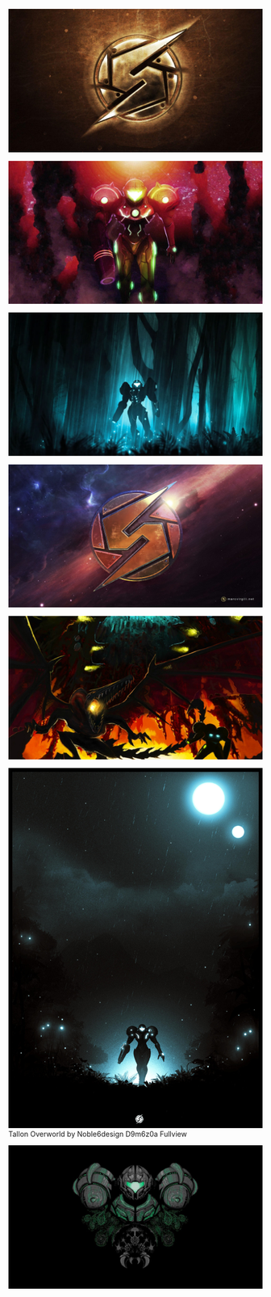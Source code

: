 [![Hjmdi1A-metroid-wallpaper.jpg](Hjmdi1A-metroid-wallpaper.jpg "Hjmdi1A-metroid-wallpaper.jpg")](https://raw.githubusercontent.com/buckmanc/Wallpapers/main/desktop/metroid/Hjmdi1A-metroid-wallpaper.jpg)

[![metroid-3nc8jol5751aw6co.jpg](metroid-3nc8jol5751aw6co.jpg "metroid-3nc8jol5751aw6co.jpg")](https://raw.githubusercontent.com/buckmanc/Wallpapers/main/desktop/metroid/metroid-3nc8jol5751aw6co.jpg)

[![metroid-the-forest-ee3581bggowaeid2.jpg.webp](metroid-the-forest-ee3581bggowaeid2.jpg.webp "metroid-the-forest-ee3581bggowaeid2.jpg.webp")](https://raw.githubusercontent.com/buckmanc/Wallpapers/main/desktop/metroid/metroid-the-forest-ee3581bggowaeid2.jpg.webp)

[![pxfuel.jpg](pxfuel.jpg "pxfuel.jpg")](https://raw.githubusercontent.com/buckmanc/Wallpapers/main/desktop/metroid/pxfuel.jpg)

[![sRBr53E.jpeg](sRBr53E.jpeg "sRBr53E.jpeg")](https://raw.githubusercontent.com/buckmanc/Wallpapers/main/desktop/metroid/sRBr53E.jpeg)

[![Tallon Overworld by Noble6design D9m6z0a Fullview](tallon_overworld_by_noble6design_d9m6z0a-fullview.jpg "Tallon Overworld by Noble6design D9m6z0a Fullview")](https://raw.githubusercontent.com/buckmanc/Wallpapers/main/desktop/metroid/tallon_overworld_by_noble6design_d9m6z0a-fullview.jpg)\
Tallon Overworld by Noble6design D9m6z0a Fullview

[![wp2750407-super-metriod-wallpaper.jpg](wp2750407-super-metriod-wallpaper.jpg "wp2750407-super-metriod-wallpaper.jpg")](https://raw.githubusercontent.com/buckmanc/Wallpapers/main/desktop/metroid/wp2750407-super-metriod-wallpaper.jpg)

